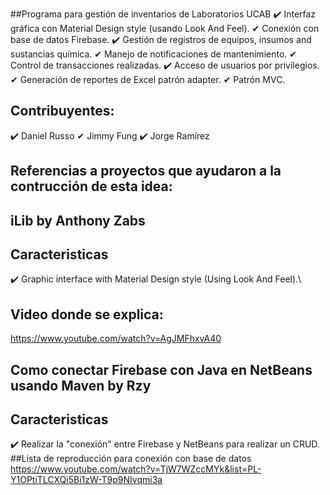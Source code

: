 ##Programa para gestión de inventarios de Laboratorios UCAB
✔️ Interfaz gráfica con Material Design style (usando Look And Feel).
✔ Conexión con base de datos ️Firebase.
✔️ Gestión de registros de equipos, insumos and sustancias química.
✔ ️Manejo de notificaciones de mantenimiento.
✔ ️Control de transacciones realizadas.
✔️ Acceso de usuarios por privilegios.
✔ ️Generación de reportes de Excel patrón adapter.
✔ Patrón ️MVC.

## Contribuyentes:
✔️ Daniel Russo
✔ Jimmy Fung
✔️ Jorge Ramírez

## Referencias a proyectos que ayudaron a la contrucción de esta idea:

## iLib by Anthony Zabs
## Caracteristicas
✔️ Graphic interface with Material Design style (Using Look And Feel).\
## Video donde se explica:
https://www.youtube.com/watch?v=AgJMFhxvA40

## Como conectar Firebase con Java en NetBeans usando Maven by Rzy
## Caracteristicas
✔️ Realizar la "conexión" entre Firebase y NetBeans para realizar un CRUD. \
##Lista de reproducción para conexión con base de datos
https://www.youtube.com/watch?v=TjW7WZccMYk&list=PL-Y1OPtiTLCXQi5Bi1zW-T9p9NIvqmi3a